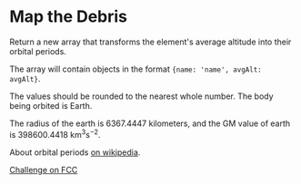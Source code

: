 # Map the Debris

Return a new array that transforms the element's average altitude into their orbital periods.

The array will contain objects in the format `{name: 'name', avgAlt: avgAlt}`.


The values should be rounded to the nearest whole number. The body being orbited is Earth.


The radius of the earth is 6367.4447 kilometers, and the GM value of earth is 398600.4418 km<sup>3</sup>s<sup>&minus;2</sup>.



About orbital periods [on wikipedia](https://en.wikipedia.org/wiki/Orbital_period).

[Challenge on FCC](https://www.freecodecamp.com/challenges/map-the-debris)

